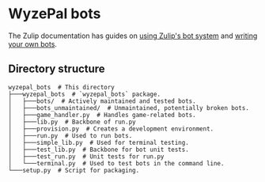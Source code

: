 # WyzePal bots

The Zulip documentation has guides on [using Zulip's bot system](
https://chat.zulip.org/api/running-bots)
and [writing your own bots](
https://chat.zulip.org/api/writing-bots).

## Directory structure

```shell
wyzepal_bots  # This directory
├───wyzepal_bots  # `wyzepal_bots` package.
│   ├───bots/  # Actively maintained and tested bots.
│   ├───bots_unmaintained/  # Unmaintained, potentially broken bots.
│   ├───game_handler.py  # Handles game-related bots.
│   ├───lib.py  # Backbone of run.py
│   ├───provision.py  # Creates a development environment.
│   ├───run.py  # Used to run bots.
│   ├───simple_lib.py  # Used for terminal testing.
│   ├───test_lib.py  # Backbone for bot unit tests.
│   ├───test_run.py  # Unit tests for run.py
│   └───terminal.py  # Used to test bots in the command line.
└───setup.py  # Script for packaging.
```
